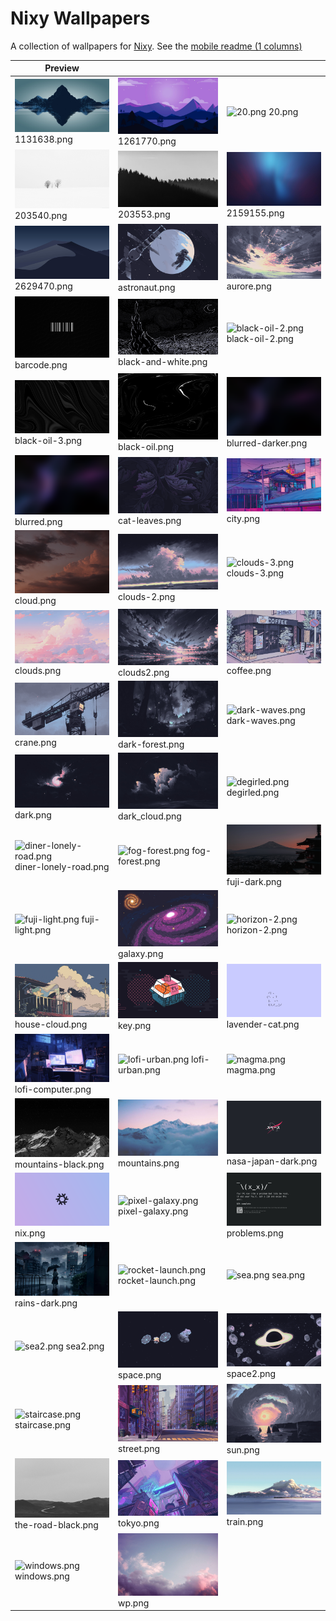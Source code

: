 # Nixy Wallpapers

A collection of wallpapers for [Nixy](https://github.com/anotherhadi/nixy).
See the [mobile readme (1 columns)](./docs/MOBILE-VIEW.md)

| Preview |    |    |
| ------- | -- | -- |
| ![1131638.png](./wallpapers/1131638.png) 1131638.png | ![1261770.png](./wallpapers/1261770.png) 1261770.png | ![20.png](./wallpapers/20.png) 20.png |
| ![203540.png](./wallpapers/203540.png) 203540.png | ![203553.png](./wallpapers/203553.png) 203553.png | ![2159155.png](./wallpapers/2159155.png) 2159155.png |
| ![2629470.png](./wallpapers/2629470.png) 2629470.png | ![astronaut.png](./wallpapers/astronaut.png) astronaut.png | ![aurore.png](./wallpapers/aurore.png) aurore.png |
| ![barcode.png](./wallpapers/barcode.png) barcode.png | ![black-and-white.png](./wallpapers/black-and-white.png) black-and-white.png | ![black-oil-2.png](./wallpapers/black-oil-2.png) black-oil-2.png |
| ![black-oil-3.png](./wallpapers/black-oil-3.png) black-oil-3.png | ![black-oil.png](./wallpapers/black-oil.png) black-oil.png | ![blurred-darker.png](./wallpapers/blurred-darker.png) blurred-darker.png |
| ![blurred.png](./wallpapers/blurred.png) blurred.png | ![cat-leaves.png](./wallpapers/cat-leaves.png) cat-leaves.png | ![city.png](./wallpapers/city.png) city.png |
| ![cloud.png](./wallpapers/cloud.png) cloud.png | ![clouds-2.png](./wallpapers/clouds-2.png) clouds-2.png | ![clouds-3.png](./wallpapers/clouds-3.png) clouds-3.png |
| ![clouds.png](./wallpapers/clouds.png) clouds.png | ![clouds2.png](./wallpapers/clouds2.png) clouds2.png | ![coffee.png](./wallpapers/coffee.png) coffee.png |
| ![crane.png](./wallpapers/crane.png) crane.png | ![dark-forest.png](./wallpapers/dark-forest.png) dark-forest.png | ![dark-waves.png](./wallpapers/dark-waves.png) dark-waves.png |
| ![dark.png](./wallpapers/dark.png) dark.png | ![dark_cloud.png](./wallpapers/dark_cloud.png) dark_cloud.png | ![degirled.png](./wallpapers/degirled.png) degirled.png |
| ![diner-lonely-road.png](./wallpapers/diner-lonely-road.png) diner-lonely-road.png | ![fog-forest.png](./wallpapers/fog-forest.png) fog-forest.png | ![fuji-dark.png](./wallpapers/fuji-dark.png) fuji-dark.png |
| ![fuji-light.png](./wallpapers/fuji-light.png) fuji-light.png | ![galaxy.png](./wallpapers/galaxy.png) galaxy.png | ![horizon-2.png](./wallpapers/horizon-2.png) horizon-2.png |
| ![house-cloud.png](./wallpapers/house-cloud.png) house-cloud.png | ![key.png](./wallpapers/key.png) key.png | ![lavender-cat.png](./wallpapers/lavender-cat.png) lavender-cat.png |
| ![lofi-computer.png](./wallpapers/lofi-computer.png) lofi-computer.png | ![lofi-urban.png](./wallpapers/lofi-urban.png) lofi-urban.png | ![magma.png](./wallpapers/magma.png) magma.png |
| ![mountains-black.png](./wallpapers/mountains-black.png) mountains-black.png | ![mountains.png](./wallpapers/mountains.png) mountains.png | ![nasa-japan-dark.png](./wallpapers/nasa-japan-dark.png) nasa-japan-dark.png |
| ![nix.png](./wallpapers/nix.png) nix.png | ![pixel-galaxy.png](./wallpapers/pixel-galaxy.png) pixel-galaxy.png | ![problems.png](./wallpapers/problems.png) problems.png |
| ![rains-dark.png](./wallpapers/rains-dark.png) rains-dark.png | ![rocket-launch.png](./wallpapers/rocket-launch.png) rocket-launch.png | ![sea.png](./wallpapers/sea.png) sea.png |
| ![sea2.png](./wallpapers/sea2.png) sea2.png | ![space.png](./wallpapers/space.png) space.png | ![space2.png](./wallpapers/space2.png) space2.png |
| ![staircase.png](./wallpapers/staircase.png) staircase.png | ![street.png](./wallpapers/street.png) street.png | ![sun.png](./wallpapers/sun.png) sun.png |
| ![the-road-black.png](./wallpapers/the-road-black.png) the-road-black.png | ![tokyo.png](./wallpapers/tokyo.png) tokyo.png | ![train.png](./wallpapers/train.png) train.png |
| ![windows.png](./wallpapers/windows.png) windows.png | ![wp.png](./wallpapers/wp.png) wp.png |
